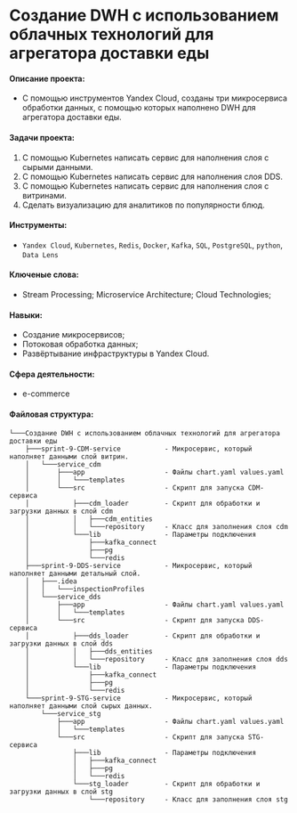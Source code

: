 # Создание DWH с использованием облачных технологий для агрегатора доставки еды

#### Описание проекта:
* С помощью инструментов Yandex Cloud, созданы три микросервиса обработки данных, с помощью которых наполнено 
DWH для агрегатора доставки еды.

#### Задачи проекта:
1. С помощью Kubernetes написать сервис для наполнения слоя с сырыми данными.
2. С помощью Kubernetes написать сервис для наполнения слоя DDS.
3. С помощью Kubernetes написать сервис для наполнения слоя с витринами.
4. Сделать визуализацию для аналитиков по популярности блюд. 

#### Инструменты: 
* `Yandex Cloud`, `Kubernetes`, `Redis`, `Docker`, `Kafka`, `SQL`, `PostgreSQL`, `python`, `Data Lens`

#### Ключеные слова:
* Stream Processing; Microservice Architecture; Cloud Technologies;

#### Навыки:
- Создание микросервисов;
- Потоковая обработка данных;
- Развёртывание инфраструктуры в Yandex Cloud.

#### Сфера деятельности:
* e-commerce

#### Файловая структура:
```
└───Создание DWH с использованием облачных технологий для агрегатора доставки еды
    ├───sprint-9-CDM-service           - Микросервис, который наполняет данными слой витрин.
    │   └───service_cdm
    │       ├───app                    - Файлы chart.yaml values.yaml
    │       │   └───templates
    │       └───src                    - Скрипт для запуска CDM-сервиса
    │           ├───cdm_loader         - Скрипт для обработки и загрузки данных в слой cdm
    │           │   ├───cdm_entities
    │           │   └───repository     - Класс для заполнения слоя cdm
    │           └───lib                - Параметры подключения 
    │               ├───kafka_connect
    │               ├───pg
    │               └───redis
    ├───sprint-9-DDS-service           - Микросервис, который наполняет данными детальный слой.
    │   ├───.idea
    │   │   └───inspectionProfiles
    │   └───service_dds
    │       ├───app                    - Файлы chart.yaml values.yaml
    │       │   └───templates
    │       └───src                    - Скрипт для запуска DDS-сервиса
    │           ├───dds_loader         - Скрипт для обработки и загрузки данных в слой dds 
    │           │   ├───dds_entities
    │           │   └───repository     - Класс для заполнения слоя dds
    │           └───lib                - Параметры подключения 
    │               ├───kafka_connect
    │               ├───pg
    │               └───redis
    └───sprint-9-STG-service           - Микросервис, который наполняет данными слой сырых данных.
        └───service_stg
            ├───app                    - Файлы chart.yaml values.yaml
            │   └───templates
            └───src                    - Скрипт для запуска STG-сервиса
                ├───lib                - Параметры подключения 
                │   ├───kafka_connect
                │   ├───pg
                │   └───redis
                └───stg_loader         - Скрипт для обработки и загрузки данных в слой stg 
                    └───repository     - Класс для заполнения слоя stg
```